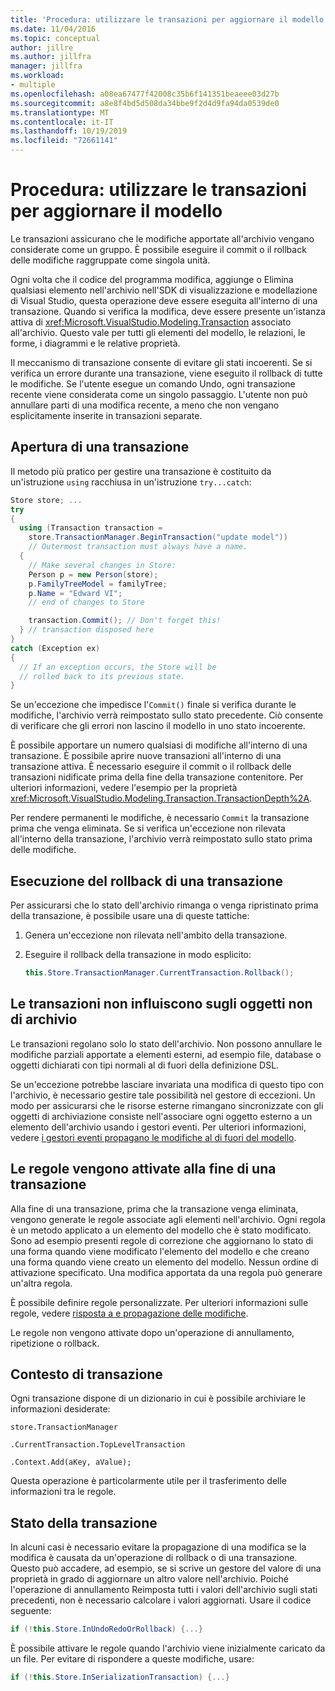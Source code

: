 ```yaml
---
title: 'Procedura: utilizzare le transazioni per aggiornare il modello'
ms.date: 11/04/2016
ms.topic: conceptual
author: jillre
ms.author: jillfra
manager: jillfra
ms.workload:
- multiple
ms.openlocfilehash: a08ea67477f42008c35b6f141351beaeee03d27b
ms.sourcegitcommit: a8e8f4bd5d508da34bbe9f2d4d9fa94da0539de0
ms.translationtype: MT
ms.contentlocale: it-IT
ms.lasthandoff: 10/19/2019
ms.locfileid: "72661141"
---
```

# <a name="how-to-use-transactions-to-update-the-model"></a>Procedura: utilizzare le transazioni per aggiornare il modello
Le transazioni assicurano che le modifiche apportate all'archivio vengano considerate come un gruppo. È possibile eseguire il commit o il rollback delle modifiche raggruppate come singola unità.

 Ogni volta che il codice del programma modifica, aggiunge o Elimina qualsiasi elemento nell'archivio nell'SDK di visualizzazione e modellazione di Visual Studio, questa operazione deve essere eseguita all'interno di una transazione. Quando si verifica la modifica, deve essere presente un'istanza attiva di <xref:Microsoft.VisualStudio.Modeling.Transaction> associato all'archivio. Questo vale per tutti gli elementi del modello, le relazioni, le forme, i diagrammi e le relative proprietà.

 Il meccanismo di transazione consente di evitare gli stati incoerenti. Se si verifica un errore durante una transazione, viene eseguito il rollback di tutte le modifiche. Se l'utente esegue un comando Undo, ogni transazione recente viene considerata come un singolo passaggio. L'utente non può annullare parti di una modifica recente, a meno che non vengano esplicitamente inserite in transazioni separate.

## <a name="opening-a-transaction"></a>Apertura di una transazione
 Il metodo più pratico per gestire una transazione è costituito da un'istruzione `using` racchiusa in un'istruzione `try...catch`:

```csharp
Store store; ...
try
{
  using (Transaction transaction =
    store.TransactionManager.BeginTransaction("update model"))
    // Outermost transaction must always have a name.
  {
    // Make several changes in Store:
    Person p = new Person(store);
    p.FamilyTreeModel = familyTree;
    p.Name = "Edward VI";
    // end of changes to Store

    transaction.Commit(); // Don't forget this!
  } // transaction disposed here
}
catch (Exception ex)
{
  // If an exception occurs, the Store will be
  // rolled back to its previous state.
}
```

 Se un'eccezione che impedisce l'`Commit()` finale si verifica durante le modifiche, l'archivio verrà reimpostato sullo stato precedente. Ciò consente di verificare che gli errori non lascino il modello in uno stato incoerente.

 È possibile apportare un numero qualsiasi di modifiche all'interno di una transazione. È possibile aprire nuove transazioni all'interno di una transazione attiva. È necessario eseguire il commit o il rollback delle transazioni nidificate prima della fine della transazione contenitore. Per ulteriori informazioni, vedere l'esempio per la proprietà <xref:Microsoft.VisualStudio.Modeling.Transaction.TransactionDepth%2A>.

 Per rendere permanenti le modifiche, è necessario `Commit` la transazione prima che venga eliminata. Se si verifica un'eccezione non rilevata all'interno della transazione, l'archivio verrà reimpostato sullo stato prima delle modifiche.

## <a name="rolling-back-a-transaction"></a>Esecuzione del rollback di una transazione
 Per assicurarsi che lo stato dell'archivio rimanga o venga ripristinato prima della transazione, è possibile usare una di queste tattiche:

1. Genera un'eccezione non rilevata nell'ambito della transazione.

2. Eseguire il rollback della transazione in modo esplicito:

    ```csharp
    this.Store.TransactionManager.CurrentTransaction.Rollback();
    ```

## <a name="transactions-do-not-affect-non-store-objects"></a>Le transazioni non influiscono sugli oggetti non di archivio
 Le transazioni regolano solo lo stato dell'archivio. Non possono annullare le modifiche parziali apportate a elementi esterni, ad esempio file, database o oggetti dichiarati con tipi normali al di fuori della definizione DSL.

 Se un'eccezione potrebbe lasciare invariata una modifica di questo tipo con l'archivio, è necessario gestire tale possibilità nel gestore di eccezioni. Un modo per assicurarsi che le risorse esterne rimangano sincronizzate con gli oggetti di archiviazione consiste nell'associare ogni oggetto esterno a un elemento dell'archivio usando i gestori eventi. Per ulteriori informazioni, vedere [i gestori eventi propagano le modifiche al di fuori del modello](../modeling/event-handlers-propagate-changes-outside-the-model.md).

## <a name="rules-fire-at-the-end-of-a-transaction"></a>Le regole vengono attivate alla fine di una transazione
 Alla fine di una transazione, prima che la transazione venga eliminata, vengono generate le regole associate agli elementi nell'archivio. Ogni regola è un metodo applicato a un elemento del modello che è stato modificato. Sono ad esempio presenti regole di correzione che aggiornano lo stato di una forma quando viene modificato l'elemento del modello e che creano una forma quando viene creato un elemento del modello. Nessun ordine di attivazione specificato. Una modifica apportata da una regola può generare un'altra regola.

 È possibile definire regole personalizzate. Per ulteriori informazioni sulle regole, vedere [risposta a e propagazione delle modifiche](../modeling/responding-to-and-propagating-changes.md).

 Le regole non vengono attivate dopo un'operazione di annullamento, ripetizione o rollback.

## <a name="transaction-context"></a>Contesto di transazione
 Ogni transazione dispone di un dizionario in cui è possibile archiviare le informazioni desiderate:

 `store.TransactionManager`

 `.CurrentTransaction.TopLevelTransaction`

 `.Context.Add(aKey, aValue);`

 Questa operazione è particolarmente utile per il trasferimento delle informazioni tra le regole.

## <a name="transaction-state"></a>Stato della transazione
 In alcuni casi è necessario evitare la propagazione di una modifica se la modifica è causata da un'operazione di rollback o di una transazione. Questo può accadere, ad esempio, se si scrive un gestore del valore di una proprietà in grado di aggiornare un altro valore nell'archivio. Poiché l'operazione di annullamento Reimposta tutti i valori dell'archivio sugli stati precedenti, non è necessario calcolare i valori aggiornati. Usare il codice seguente:

```csharp
if (!this.Store.InUndoRedoOrRollback) {...}
```

 È possibile attivare le regole quando l'archivio viene inizialmente caricato da un file. Per evitare di rispondere a queste modifiche, usare:

```csharp
if (!this.Store.InSerializationTransaction) {...}
```
